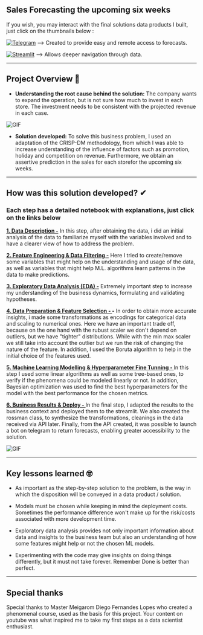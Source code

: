 ## Sales Forecasting the upcoming six weeks

If you wish, you may interact with the final solutions data products I built, just click on the thumbnails below :

[<img alt="Telegram" src="https://img.shields.io/badge/Telegram-2CA5E0?style=for-the-badge&logo=telegram&logoColor=white"/>](https://t.me/rossman_stores_bot) --> Created to provide easy and remote access to forecasts.

[<img alt="Streamlit" src="https://img.shields.io/badge/Streamlit-FF4B4B?style=for-the-badge&logo=Streamlit&logoColor=white"/>](https://rossmannforecast.herokuapp.com/) --> Allows deeper navigation through data.

-----

## Project Overview 🎯
* **Understanding the root cause behind the solution:**  The company wants to expand the operation, but is not sure how much to invest in each store. The investment needs to be consistent with the projected revenue in each case.

![GIF](http://g.recordit.co/RqjjyMKjmh.gif)

* **Solution developed:** To solve this business problem, I used an adaptation of the CRISP-DM methodology, from which I was able to increase understanding of the influence of factors such as promotion, holiday and competition on revenue. Furthermore, we obtain an assertive prediction in the sales for each storefor the upcoming
six weeks.
 
-----

## How was this solution developed? ✔
### Each step has a detailed notebook with explanations, just click on the links below

**[1. Data Description -](https://github.com/mattmagrin/Sales-Forecast/blob/main/notebooks/1_data_description.ipynb)** In this step, after obtaining the data, i did an initial analysis of the data to familiarize myself with the variables involved and to have a clearer view of how to address the problem.


**[2. Feature Engineering & Data Filtering -](https://github.com/mattmagrin/Sales-Forecast/blob/main/notebooks/2_feature_engineering___data_filtering.ipynb)** Here I tried to create/remove some variables that might help on the understanding and usage of the data, as well as variables that might help M.L. algorithms learn patterns in the data to make predictions.


**[3. Exploratory Data Analysis (EDA) -](https://github.com/mattmagrin/Sales-Forecast/blob/main/notebooks/3_%20exploratory_data_analysis_EDA.ipynb)** Extremely important step to increase my understanding of the business dynamics, formulating and validating hypotheses.


**[4. Data Preparation & Feature Selection - ](https://github.com/mattmagrin/Sales-Forecast/blob/main/notebooks/4_data_prep___feature_selection.ipynb) -** In order to obtain more accurate insights, i made some transformations as encodings for categorical data and scaling to numerical ones. Here we have an important trade off, because on the one hand with the rubust scaler we don't depend on outliers, but we have "tighter" distributions. While with the min max scaler we still take into account the outlier but we run the risk of changing the nature of the feature. In addition, I used the Boruta algorithm to help in the initial choice of the features used.


**[5. Machine Learning Modelling & Hyperparameter Fine Tunning - ](https://github.com/mattmagrin/Sales-Forecast/blob/main/notebooks/5_modelling___fine_tunning.ipynb)** In this step I used some linear algorithms as well as some tree-based ones, to verify if the phenomena could be modeled linearly or not. In addition, Bayesian optimization was used to find the best hyperparameters for the model with the best performance for the chosen metrics.


**[6. Business Results & Deploy - ](https://github.com/mattmagrin/Sales-Forecast/blob/main/notebooks/6_business_results___deployment.ipynb)** In the final step, I adapted the results to the business context and deployed them to the streamlit. We also created the rossman class, to synthesize the transformations, cleanings in the data received via API later. Finally, from the API created, it was possible to launch a bot on telegram to return forecasts, enabling greater accessibility to the solution.

![GIF](https://im2.ezgif.com/tmp/ezgif-2-c50ad90410.gif)

-----

## Key lessons learned 🤓

*   As important as the step-by-step solution to the problem, is the way in which the disposition will be conveyed in a data product / solution.

*   Models must be chosen while keeping in mind the deployment costs. Sometimes the performance difference won't make up for the risk/costs associated with more development time.

*   Exploratory data analysis provides not only important information about data and insights to the business team but also an understanding of how some features might help or not the chosen ML models.

*   Experimenting with the code may give insights on doing things differently, but it must not take forever. Remember Done is better than perfect.

-----

## Special thanks

Special thanks to Master Meigarom Diego Fernandes Lopes who created a phenomenal course, used as the basis for this project. Your content on youtube was what inspired me to take my first steps as a data scientist enthusiast.
